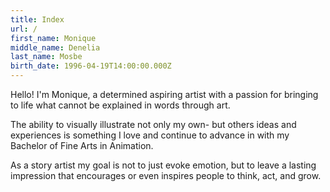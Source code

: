 ```yaml
---
title: Index
url: /
first_name: Monique
middle_name: Denelia
last_name: Mosbe
birth_date: 1996-04-19T14:00:00.000Z
---
```

Hello! I'm Monique, a determined aspiring artist with a passion for bringing to life what cannot be explained in words through art. 

The ability to visually illustrate not only my own- but others ideas and experiences is something I love and continue to advance in with my Bachelor of Fine Arts in Animation.

As a story artist my goal is not to just evoke emotion, but to leave a lasting impression that encourages or even inspires people to think, act, and grow.
